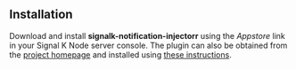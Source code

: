 ## Installation

Download and install __signalk-notification-injectorr__ using the _Appstore_
link in your Signal K Node server console.
The plugin can also be obtained from the 
[project homepage](https://github.com/preeve9534/signalk-notification-injector)
and installed using
[these instructions](https://github.com/SignalK/signalk-server-node/blob/master/SERVERPLUGINS.md).
